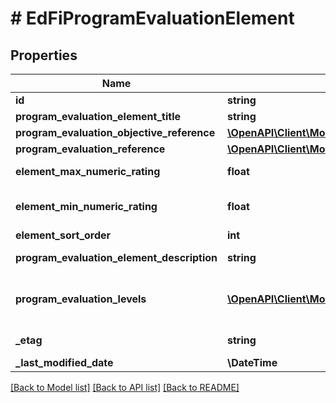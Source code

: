 # # EdFiProgramEvaluationElement

## Properties

Name | Type | Description | Notes
------------ | ------------- | ------------- | -------------
**id** | **string** |  | [optional]
**program_evaluation_element_title** | **string** | The name or title of the program evaluation element. |
**program_evaluation_objective_reference** | [**\OpenAPI\Client\Model\EdFiProgramEvaluationObjectiveReference**](EdFiProgramEvaluationObjectiveReference.md) |  | [optional]
**program_evaluation_reference** | [**\OpenAPI\Client\Model\EdFiProgramEvaluationReference**](EdFiProgramEvaluationReference.md) |  |
**element_max_numeric_rating** | **float** | The maximum summary numerical rating or score for the program evaluation element. | [optional]
**element_min_numeric_rating** | **float** | The minimum summary numerical rating or score for the program evaluation element. If omitted, assumed to be 0.0. | [optional]
**element_sort_order** | **int** | The sort order of this program evaluation element. | [optional]
**program_evaluation_element_description** | **string** | The long description of the program evaluation element. | [optional]
**program_evaluation_levels** | [**\OpenAPI\Client\Model\EdFiProgramEvaluationElementProgramEvaluationLevel[]**](EdFiProgramEvaluationElementProgramEvaluationLevel.md) | An unordered collection of programEvaluationElementProgramEvaluationLevels. The descriptive level(s) of ratings (cut scores) for the program evaluation element. | [optional]
**_etag** | **string** | A unique system-generated value that identifies the version of the resource. | [optional]
**_last_modified_date** | **\DateTime** | The date and time the resource was last modified. | [optional]

[[Back to Model list]](../../README.md#models) [[Back to API list]](../../README.md#endpoints) [[Back to README]](../../README.md)
